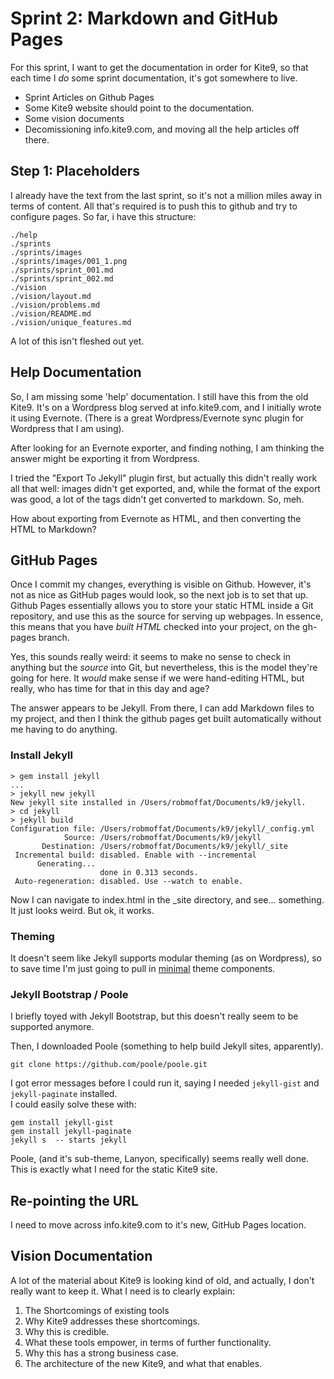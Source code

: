 # Sprint 2:  Markdown and  GitHub Pages #

For this sprint, I want to get the documentation in order for Kite9, so that each time I *do* some 
sprint documentation, it's got somewhere to live.

 - Sprint Articles on Github Pages
 - Some Kite9 website should point to the documentation.
 - Some vision documents
 - Decomissioning info.kite9.com, and moving all the help articles off there.
 

## Step 1:  Placeholders 

I already have the text from the last sprint, so it's not a million miles away in terms of content.  All that's required is to push this to github and try to configure pages.  So far, i have this structure:

```
./help
./sprints
./sprints/images
./sprints/images/001_1.png
./sprints/sprint_001.md
./sprints/sprint_002.md
./vision
./vision/layout.md
./vision/problems.md
./vision/README.md
./vision/unique_features.md
```

A lot of this isn't fleshed out yet.  

## Help Documentation

So, I am missing some 'help' documentation.  I still have this from the old Kite9.  It's on a Wordpress blog served at info.kite9.com, and I initially wrote it using Evernote.  (There is a great Wordpress/Evernote sync plugin for Wordpress that I am using).  

After looking for an Evernote exporter, and finding nothing, I am thinking the answer might be exporting it from Wordpress.

I tried the "Export To Jekyll" plugin first, but actually this didn't really work all that well:  images didn't get exported, and, while the format of the export was good, a lot of the tags didn't get converted to markdown.  So, meh.

How about exporting from Evernote as HTML, and then converting the HTML to Markdown?



## GitHub Pages

Once I commit my changes, everything is visible on Github.  However, it's not as nice as GitHub pages would look, so the next job is to set that up.  Github Pages essentially allows you to store your static HTML inside a Git repository, and use this as the source for serving up webpages.  In essence, this means that you 
have *built HTML* checked into your project, on the gh-pages branch.  

Yes, this sounds really weird:  it seems to make no sense to check in anything but the *source* into Git, but nevertheless, this is the model they're going for here.  It *would* make sense if we were hand-editing HTML, but really, who has time for that in this day and age?

The answer appears to be Jekyll.  From there, I can add Markdown files to my project, and then I think the github pages get built automatically without me having to do anything.  

### Install Jekyll

```
> gem install jekyll
...
> jekyll new jekyll
New jekyll site installed in /Users/robmoffat/Documents/k9/jekyll. 
> cd jekyll
> jekyll build
Configuration file: /Users/robmoffat/Documents/k9/jekyll/_config.yml
            Source: /Users/robmoffat/Documents/k9/jekyll
       Destination: /Users/robmoffat/Documents/k9/jekyll/_site
 Incremental build: disabled. Enable with --incremental
      Generating... 
                    done in 0.313 seconds.
 Auto-regeneration: disabled. Use --watch to enable.
```

Now I can navigate to index.html in the _site directory, and see... something.  It just looks weird.  But ok, it works. 

### Theming

It doesn't seem like Jekyll supports modular theming (as on Wordpress), so to save time I'm just going to pull in
[minimal](https://github.com/orderedlist/minimal.git) theme components.

### Jekyll Bootstrap / Poole

I briefly toyed with Jekyll Bootstrap, but this doesn't really seem to be supported anymore.

Then, I downloaded Poole (something to help build Jekyll sites, apparently).  

```
git clone https://github.com/poole/poole.git
```

I got error messages before I could run it, saying I needed `jekyll-gist` and `jekyll-paginate` installed.   
I could easily solve these with:

```
gem install jekyll-gist
gem install jekyll-paginate
jekyll s  -- starts jekyll
```

Poole, (and it's sub-theme, Lanyon, specifically) seems really well done.  This is exactly what I need for the 
static Kite9 site.





## Re-pointing the URL

I need to move across info.kite9.com to it's new, GitHub Pages location.  

## Vision Documentation

A lot of the material about Kite9 is looking kind of old, and actually, I don't really want to keep it.  What I need is to clearly explain:

1.  The Shortcomings of existing tools
2.  Why Kite9 addresses these shortcomings.
3.  Why this is credible.
4.  What these tools empower, in terms of further functionality.
5.  Why this has a strong business case.
6.  The architecture of the new Kite9, and what that enables.




 
 

 